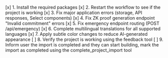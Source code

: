 [x] 1. Install the required packages
[x] 2. Restart the workflow to see if the project is working
[x] 3. Fix major application errors (storage, API responses, Select components)
[x] 4. Fix ZK proof generation endpoint "Invalid commitment" errors
[x] 5. Fix emergency endpoint routing (POST /api/emergency)
[x] 6. Complete multilingual translations for all supported languages
[x] 7. Apply subtle color changes to reduce AI-generated appearance
[ ] 8. Verify the project is working using the feedback tool
[ ] 9. Inform user the import is completed and they can start building, mark the import as completed using the complete_project_import tool